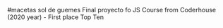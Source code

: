 #macetas sol de guemes
Final proyecto fo JS Course from Coderhouse (2020 year) - First place Top Ten
